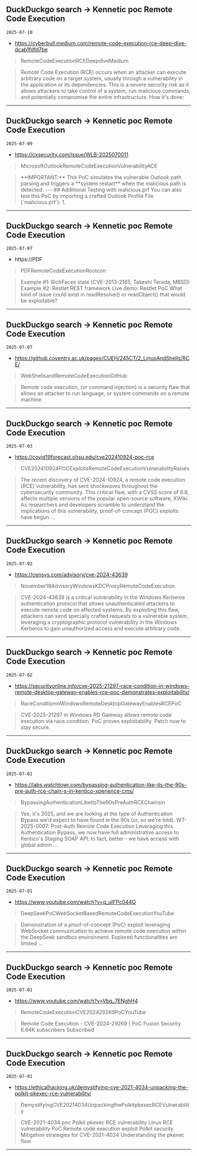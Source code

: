## DuckDuckgo search -> Kennetic poc Remote Code Execution
`2025-07-10`

* https://cyberbull.medium.com/remote-code-execution-rce-deep-dive-dcab1fdfd7be

<blockquote>
 RemoteCodeExecutionRCEDeepdiveMedium
</blockquote>
<blockquote>
Remote Code Execution (RCE) occurs when an attacker can execute arbitrary code on a target system, usually through a vulnerability in the application or its dependencies. This is a severe security risk as it allows attackers to take control of a system, run malicious commands, and potentially compromise the entire infrastructure. How it's done:
</blockquote>

---

## DuckDuckgo search -> Kennetic poc Remote Code Execution
`2025-07-09`

* https://cxsecurity.com/issue/WLB-2025070011

<blockquote>
 MicrosoftOutlookRemoteCodeExecutionVulnerabilityACE
</blockquote>
<blockquote>
**IMPORTANT:** This PoC simulates the vulnerable Outlook path parsing and triggers a **system restart** when the malicious path is detected. --- &#35;&#35; Additional Testing with malicious.prf You can also test this PoC by importing a crafted Outlook Profile File (`malicious.prf`): 1.
</blockquote>

---

## DuckDuckgo search -> Kennetic poc Remote Code Execution
`2025-07-07`

* https://PDF

<blockquote>
 PDFRemoteCodeExecutionRootcon
</blockquote>
<blockquote>
Example &#35;1: RichFaces state (CVE-2013-2165, Takeshi Terada, MBSD) Example &#35;2: Restlet REST framework Live demo: Restlet PoC What kind of issue could exist in readResolve() or readObject() that would be exploitable?
</blockquote>

---

## DuckDuckgo search -> Kennetic poc Remote Code Execution
`2025-07-07`

* https://github.coventry.ac.uk/pages/CUEH/245CT/2_LinuxAndShells/RCE/

<blockquote>
 WebShellsandRemoteCodeExecutionGitHub
</blockquote>
<blockquote>
Remote code execution, (or command injection) is a security flaw that allows an attacker to run language, or system commands on a remote machine.
</blockquote>

---

## DuckDuckgo search -> Kennetic poc Remote Code Execution
`2025-07-03`

* https://covid19forecast.ohsu.edu/cve202410924-poc-rce

<blockquote>
 CVE202410924POCExploitsRemoteCodeExecutionVulnerabilityRaises
</blockquote>
<blockquote>
The recent discovery of CVE-2024-10924, a remote code execution (RCE) vulnerability, has sent shockwaves throughout the cybersecurity community. This critical flaw, with a CVSS score of 9.8, affects multiple versions of the popular open-source software, XWiki. As researchers and developers scramble to understand the implications of this vulnerability, proof-of-concept (POC) exploits have begun ...
</blockquote>

---

## DuckDuckgo search -> Kennetic poc Remote Code Execution
`2025-07-02`

* https://censys.com/advisory/cve-2024-43639

<blockquote>
 November18AdvisoryWindowsKDCProxyRemoteCodeExecution
</blockquote>
<blockquote>
CVE-2024-43639 is a critical vulnerability in the Windows Kerberos authentication protocol that allows unauthenticated attackers to execute remote code on affected systems. By exploiting this flaw, attackers can send specially crafted requests to a vulnerable system, leveraging a cryptographic protocol vulnerability in the Windows Kerberos to gain unauthorized access and execute arbitrary code.
</blockquote>

---

## DuckDuckgo search -> Kennetic poc Remote Code Execution
`2025-07-02`

* https://securityonline.info/cve-2025-21297-race-condition-in-windows-remote-desktop-gateway-enables-rce-poc-demonstrates-exploitability/

<blockquote>
 RaceConditioninWindowsRemoteDesktopGatewayEnablesRCEPoC
</blockquote>
<blockquote>
CVE-2025-21297 in Windows RD Gateway allows remote code execution via race condition. PoC proves exploitability. Patch now to stay secure.
</blockquote>

---

## DuckDuckgo search -> Kennetic poc Remote Code Execution
`2025-07-01`

* https://labs.watchtowr.com/bypassing-authentication-like-its-the-90s-pre-auth-rce-chain-s-in-kentico-xperience-cms/

<blockquote>
 BypassingAuthenticationLikeItsThe90sPreAuthRCEChainsin
</blockquote>
<blockquote>
Yes, it's 2025, and we are looking at the type of Authentication Bypass we'd expect to have found in the 90s (or, so we're told). WT-2025-0007: Post-Auth Remote Code Execution Leveraging this Authentication Bypass, we now have full administrative access to Kentico's Staging SOAP API. In fact, better - we have access with global admin ...
</blockquote>

---

## DuckDuckgo search -> Kennetic poc Remote Code Execution
`2025-07-01`

* https://www.youtube.com/watch?v=q_uIFPc044Q

<blockquote>
 DeepSeekPoCWebSocketBasedRemoteCodeExecutionYouTube
</blockquote>
<blockquote>
Demonstration of a proof-of-concept (PoC) exploit leveraging WebSocket communication to achieve remote code execution within the DeepSeek sandbox environment. Explored functionalities are limited ...
</blockquote>

---

## DuckDuckgo search -> Kennetic poc Remote Code Execution
`2025-07-01`

* https://www.youtube.com/watch?v=Vbq_7ENghH4

<blockquote>
 RemoteCodeExecutionCVE202429269PoCYouTube
</blockquote>
<blockquote>
Remote Code Execution - CVE-2024-29269 | PoC Fusion Security 6.64K subscribers Subscribed
</blockquote>

---

## DuckDuckgo search -> Kennetic poc Remote Code Execution
`2025-07-01`

* https://ethicalhacking.uk/demystifying-cve-2021-4034-unpacking-the-polkit-pkexec-rce-vulnerability/

<blockquote>
 DemystifyingCVE20214034UnpackingthePolkitpkexecRCEVulnerability
</blockquote>
<blockquote>
CVE-2021-4034 poc Polkit pkexec RCE vulnerability Linux RCE vulnerability PoC Remote code execution exploit Polkit security Mitigation strategies for CVE-2021-4034 Understanding the pkexec flaw
</blockquote>

---

